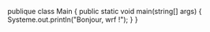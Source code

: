  publique class Main {
  public  static  void  main(string[] args) {
   Systeme.out.println("Bonjour, wrf !");
    }
}
